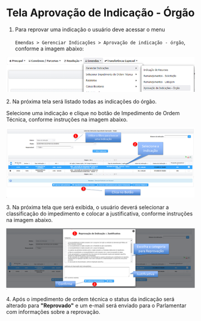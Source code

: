 # Tela Aprovação de Indicação - Órgão

1. Para reprovar uma indicação o usuário deve acessar o menu\
   \
   `Emendas > Gerenciar Indicações > Aprovação de indicação - órgão`, conforme a imagem abaixo:

![](<../../../.gitbook/assets/image (120).png>)

2\.  Na próxima tela será listado todas as indicações do órgão.

Selecione uma indicação e clique no botão de Impedimento de Ordem Técnica, conforme instruções na imagem abaixo.

![](<../../../.gitbook/assets/image (182) (1).png>)

3\. Na próxima tela que será exibida, o usuário deverá selecionar a classificação do impedimento e colocar a justificativa, conforme instruções na imagem abaixo.

![](<../../../.gitbook/assets/image (181).png>)

4\. Após o impedimento de ordem técnica o status da indicação será alterado para **"Reprovado"** e  um e-mail será enviado para o Parlamentar com informações sobre a reprovação.
